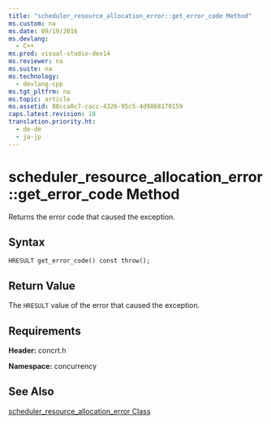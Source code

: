 ```yaml
---
title: "scheduler_resource_allocation_error::get_error_code Method"
ms.custom: na
ms.date: 09/19/2016
ms.devlang: 
  - C++
ms.prod: visual-studio-dev14
ms.reviewer: na
ms.suite: na
ms.technology: 
  - devlang-cpp
ms.tgt_pltfrm: na
ms.topic: article
ms.assetid: 88cca0c7-cacc-4326-95c5-4d9868170159
caps.latest.revision: 18
translation.priority.ht: 
  - de-de
  - ja-jp
---
```

# scheduler_resource_allocation_error::get_error_code Method
Returns the error code that caused the exception.  
  
## Syntax  
  
```  
HRESULT get_error_code() const throw();  
```  
  
## Return Value  
 The `HRESULT` value of the error that caused the exception.  
  
## Requirements  
 **Header:** concrt.h  
  
 **Namespace:** concurrency  
  
## See Also  
 [scheduler_resource_allocation_error Class](../vs140/scheduler_resource_allocation_error-Class.md)